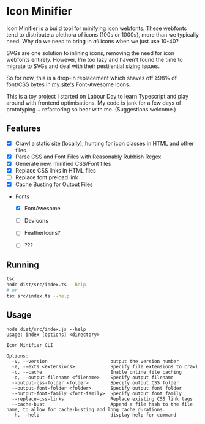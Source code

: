 # Icon Minifier

Icon Minifier is a build tool for minifying icon webfonts. These webfonts tend to distribute a plethora of icons (100s or 1000s), more than we typically need. Why do we need to bring in *all* icons when we just use 10-40?

SVGs are one solution to inlining icons, removing the need for icon webfonts entirely. However, I'm too lazy and haven't found the time to migrate to SVGs and deal with their pestilential sizing issues.

So for now, this is a drop-in replacement which shaves off ≥98% of font/CSS bytes in [my site's](https://trebledj.me) Font-Awesome icons.

This is a toy project I started on Labour Day to learn Typescript and play around with frontend optimisations. My code is jank for a few days of prototyping + refactoring so bear with me. (Suggestions welcome.)

## Features

- [x] Crawl a static site (locally), hunting for icon classes in HTML and other files
- [x] Parse CSS and Font Files with Reasonably Rubbish Regex
- [x] Generate new, minified CSS/Font files
- [x] Replace CSS links in HTML files
- [ ] Replace font preload link
- [x] Cache Busting for Output Files
- Fonts
  - [x] FontAwesome
  - [ ] DevIcons
  - [ ] FeatherIcons?
  - [ ] ???


## Running

```sh
tsc
node dist/src/index.ts --help
# or
tsx src/index.ts --help
```

## Usage

```
node dist/src/index.js --help
Usage: index [options] <directory>

Icon Minifier CLI

Options:
  -V, --version                       output the version number
  -e, --exts <extensions>             Specify file extensions to crawl
  -c, --cache                         Enable online file caching
  -o, --output-filename <filename>    Specify output filename
  --output-css-folder <folder>        Specify output CSS folder
  --output-font-folder <folder>       Specify output font folder
  --output-font-family <font-family>  Specify output font family
  --replace-css-links                 Replace existing CSS link tags
  --cache-bust                        Append a file hash to the file name, to allow for cache-busting and long cache durations.
  -h, --help                          display help for command
```
